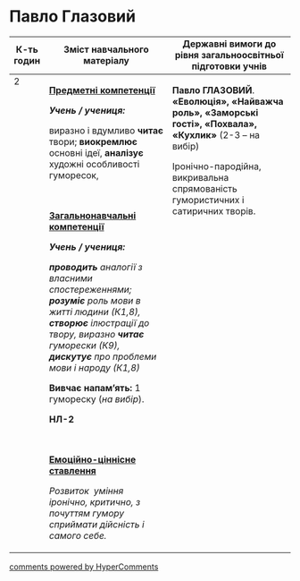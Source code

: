 <div id="hypercomments_widget" class="js-hypercomments-widget invisible"></div>

# Павло Глазовий

<table>
  <tr>
    <td width="10%" align="center"><b>К-ть годин</b></td>
    <td width="45%" align="center"><b>Зміст навчального матеріалу</b></td>
    <td width="45%" align="center"><b>Державні вимоги до рівня загальноосвітньої підготовки учнів</b></td>
  </tr>
<tbody>
  <tr>
<td width="10%" style="vertical-align:top !important;">2</td>
    <td width="45%" style="vertical-align:top !important;">
<p><strong><u>Предметні компетенції </u></strong></p>
<p><strong><em>Учень / учениця: </em></strong></p>
<p>виразно і вдумливо <strong>читає</strong> твори;<strong> виокремлює</strong> основні ідеї,<strong> аналізує</strong> художні особливості гуморесок,</p>
<p>&nbsp;</p>
<p><strong><u>Загальнонавчальні компетенції</u></strong></p>
<p><strong><em>Учень / учениця: </em></strong></p>
<p><strong><em>проводить</em></strong><em> аналогії з власними спостереженнями; <strong>розуміє</strong> роль мови в житті людини (К1,8), <strong>створює</strong> ілюстрації до твору, виразно <strong>читає</strong> гуморески (К9), <strong>дискутує</strong> про проблеми мови і народу (К1,8)</em></p>
<p><strong>Вивчає напам&rsquo;ять:</strong> 1 гумореску (<em>на вибір</em>).</p>
<p><strong>НЛ-2</strong></p>
<p><em>&nbsp;</em></p>
<p><strong><u>Емоційно-ціннісне ставлення</u></strong></p>
<p><em>Розвиток &nbsp;уміння іронічно, критично, з почуттям гумору сприймати дійсність і самого себе.</em></p>
</td>
    <td width="45%" style="vertical-align:top !important;">
<p><strong>Павло ГЛАЗОВИЙ</strong>. <strong>&laquo;Еволюція&raquo;, &laquo;Найважча роль&raquo;, &laquo;Заморські гості&raquo;, &laquo;Похвала&raquo;, &laquo;Кухлик&raquo;</strong> (2-3 &ndash; на вибір)</p>
<p>Іронічно-пародійна, викривальна спрямованість гумористичних і&nbsp; сатиричних творів.</p></td>
  </tr>
</tbody>
</table>

<div class="js-hypercomments-container">
<a href="http://hypercomments.com" class="hc-link" title="comments widget">comments powered by HyperComments</a>
</div>